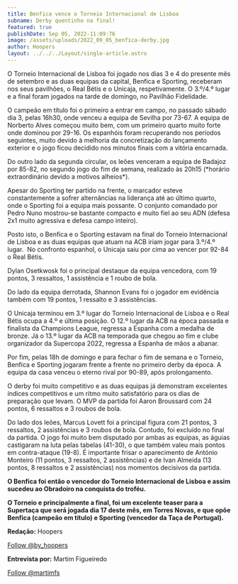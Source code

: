 ```yaml
---
title: Benfica vence o Torneio Internacional de Lisboa
subname: Derby quentinho na final!
featured: true
publishDate: Sep 05, 2022-11:09:76
image: /assets/uploads/2022_09_05_benfica-derby.jpg
author: Hoopers
layout: ../../../Layout/single-article.astro
---
```

<!--StartFragment-->

O Torneio Internacional de Lisboa foi jogado nos dias 3 e 4 do presente mês de setembro e as duas equipas da capital, Benfica e Sporting, receberam nos seus pavilhões, o Real Bétis e o Unicaja, respetivamente. O 3.º/4.º lugar e a final foram jogados na tarde de domingo, no Pavilhão Fidelidade. 

O campeão em título foi o primeiro a entrar em campo, no passado sábado dia 3, pelas 16h30, onde venceu a equipa de Sevilha por 73-67. A equipa de Norberto Alves começou muito bem, com um primeiro quarto muito forte onde dominou por 29-16. Os espanhóis foram recuperando nos períodos seguintes, muito devido à melhoria da concretização do lançamento exterior e o jogo ficou decidido nos minutos finais com a vitória encarnada. 

Do outro lado da segunda circular, os leões venceram a equipa de Badajoz por 85-82, no segundo jogo do fim de semana, realizado às 20h15 (\*horário extraordinário devido a motivos alheios\*).

Apesar do Sporting ter partido na frente, o marcador esteve constantemente a sofrer alternâncias na liderança até ao último quarto, onde o Sporting foi a equipa mais possante. O conjunto comandado por Pedro Nuno mostrou-se bastante compacto e muito fiel ao seu ADN (defesa 2x1 muito agressiva e defesa campo inteiro). 

Posto isto, o Benfica e o Sporting estavam na final do Torneio Internacional de Lisboa e as duas equipas que atuam na ACB iriam jogar para 3.º/4.º lugar.  No confronto espanhol, o Unicaja saiu por cima ao vencer por 92-84 o Real Bétis. 

Dylan Osetkwosk foi o principal destaque da equipa vencedora, com 19 pontos, 3 ressaltos, 1 assistência e 1 roubo de bola. 

Do lado da equipa derrotada, Shannon Evans foi o jogador em evidência também com 19 pontos, 1 ressalto e 3 assistências. 

O Unicaja terminou em 3.º lugar do Torneio Internacional de Lisboa e o Real Bétis ocupa a 4.º e última posição. O 12.º lugar da ACB na época passada e finalista da Champions League, regressa a Espanha com a medalha de bronze. Já o 13.º lugar da ACB na temporada que chegou ao fim e clube organizador da Supercopa 2022, regressa a Espanha de mãos a abanar. 

Por fim, pelas 18h de domingo e para fechar o fim de semana e o Torneio, Benfica e Sporting jogaram frente a frente no primeiro derby da época. A equipa da casa venceu o eterno rival por 90-89, após prolongamento.

O derby foi muito competitivo e as duas equipas já demonstram excelentes índices competitivos e um ritmo muito satisfatório para os dias de preparação que levam. O MVP da partida foi Aaron Broussard com 24 pontos, 6 ressaltos e 3 roubos de bola. 

Do lado dos leões, Marcus Lovett foi a principal figura com 21 pontos, 3 ressaltos, 2 assistências e 3 roubos de bola. Contudo, foi excluído no final da partida. O jogo foi muito bem disputado por ambas as equipas, as águias castigaram na luta pelas tabelas (41-30), o que também valeu mais pontos em contra-ataque (19-8). É importante frisar o aparecimento de António Monteiro (11 pontos, 3 ressaltos, 2 assistências) e de Ivan Almeida (13 pontos, 8 ressaltos e 2 assistências) nos momentos decisivos da partida. 

**O Benfica foi então o vencedor do Torneio Internacional de Lisboa e assim sucedeu ao Obradoiro na conquista do troféu.** 

**O Torneio e principalmente a final, foi um excelente teaser para a Supertaça que será jogada dia 17 deste mês, em Torres Novas, e que opõe Benfica (campeão em título) e Sporting (vencedor da Taça de Portugal).** 

**Redação:** Hoopers

<a href="https://twitter.com/by_hoopers?ref_src=twsrc%5Etfw" class="twitter-follow-button" data-show-count="false">Follow @by_hoopers</a><script async src="https://platform.twitter.com/widgets.js" charset="utf-8"></script>

**Entrevista por:** Martim Figueiredo

<a href="https://twitter.com/martimfs?ref_src=twsrc%5Etfw" class="twitter-follow-button" data-show-count="false">Follow @martimfs</a><script async src="https://platform.twitter.com/widgets.js" charset="utf-8"></script>

<!--EndFragment-->